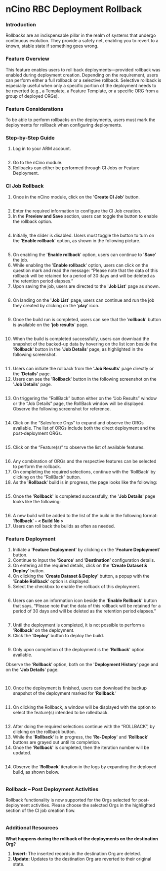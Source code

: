 # nCino RBC Deployment Rollback

### Introduction

Rollbacks are an indispensable pillar in the realm of systems that undergo continuous evolution. They provide a safety net, enabling you to revert to a known, stable state if something goes wrong.

### Feature Overview

This feature enables users to roll back deployments—provided rollback was enabled during deployment creation. Depending on the requirement, users can perform either a full rollback or a selective rollback. Selective rollback is especially useful when only a specific portion of the deployment needs to be reverted (e.g., a Template, a Feature Template, or a specific ORG from a group of deployed ORGs).

### Feature Considerations

To be able to perform rollbacks on the deployments, users must mark the deployments for rollback when configuring deployments.

### Step-by-Step Guide

1. Log in to your ARM account.

<figure><img src="../../../../../../.gitbook/assets/image (54) (3).png" alt=""><figcaption></figcaption></figure>

2. Go to the nCino module.
3. Rollbacks can either be performed through CI Jobs or Feature Deployment.

### CI Job Rollback

1. Once in the nCino module, click on the '**Create CI Job**' button.

<figure><img src="../../../../../../.gitbook/assets/image (55) (3).png" alt=""><figcaption></figcaption></figure>

2. Enter the required information to configure the CI Job creation.
3. In the **Preview and Save** section, users can toggle the button to enable the rollback option.

<figure><img src="../../../../../../.gitbook/assets/image (56) (3).png" alt=""><figcaption></figcaption></figure>

4. Initially, the slider is disabled. Users must toggle the button to turn on the '**Enable rollback**' option, as shown in the following picture.

<figure><img src="../../../../../../.gitbook/assets/image (57) (3).png" alt=""><figcaption></figcaption></figure>

5. On enabling the '**Enable rollback**' option, users can continue to '**Save**' the job.
6. While enabling the '**Enable rollback**' option, users can click on the question mark and read the message: “Please note that the data of this rollback will be retained for a period of 30 days and will be deleted as the retention period elapses.”
7. Upon saving the job, users are directed to the '**Job List**' page as shown.

<figure><img src="../../../../../../.gitbook/assets/image (58) (3).png" alt=""><figcaption></figcaption></figure>

8. On landing on the '**Job List**' page, users can continue and run the job they created by clicking on the ‘**play**’ icon.

<figure><img src="../../../../../../.gitbook/assets/image (59) (3).png" alt=""><figcaption></figcaption></figure>

9. Once the build run is completed, users can see that the '**rollback**' button is available on the '**job results**' page.

<figure><img src="../../../../../../.gitbook/assets/image (60) (3).png" alt=""><figcaption></figcaption></figure>

10. When the build is completed successfully, users can download the snapshot of the backed-up data by hovering on the list icon beside the '**Rollback**' button in the '**Job Details**' page, as highlighted in the following screenshot.

<figure><img src="../../../../../../.gitbook/assets/image (61) (3).png" alt=""><figcaption></figcaption></figure>

11. Users can initiate the rollback from the '**Job Results**' page directly or the '**Details'** page.
12. Users can see the '**Rollback**' button in the following screenshot on the '**Job Details**' page.

<figure><img src="../../../../../../.gitbook/assets/image (62) (3).png" alt=""><figcaption></figcaption></figure>

13. On triggering the “RollBack” button either on the “Job Results” window or the “Job Details” page, the RollBack window will be displayed. Observe the following screenshot for reference.

<figure><img src="../../../../../../.gitbook/assets/image (1) (1) (1) (1) (1) (1) (1) (1) (1) (1) (1) (1) (1) (1) (1) (1).png" alt=""><figcaption></figcaption></figure>

14. Click on the “Salesforce Orgs” to expand and observe the ORGs available. The list of ORGs include both the direct deployment and the post-deployment ORGs.

<figure><img src="../../../../../../.gitbook/assets/image (2) (1) (1) (1) (1) (1) (1) (1) (1) (1) (1) (1) (1).png" alt=""><figcaption></figcaption></figure>

15. Click on the “Feature(s)” to observe the list of available features.

<figure><img src="../../../../../../.gitbook/assets/image (3) (1) (1) (1) (1) (1) (1) (1) (1) (1) (1).png" alt=""><figcaption></figcaption></figure>

16. Any combination of ORGs and the respective features can be selected to perform the rollback.
17. On completing the required selections, continue with the ‘RollBack’ by clicking on the “RollBack” button.
18. As the '**Rollback**' build is in progress, the page looks like the following:

<figure><img src="../../../../../../.gitbook/assets/image (64) (3).png" alt=""><figcaption></figcaption></figure>

15. Once the '**Rollback**' is completed successfully, the '**Job Details**' page looks like the following:

<figure><img src="../../../../../../.gitbook/assets/image (65) (3).png" alt=""><figcaption></figcaption></figure>

16. A new build will be added to the list of the build in the following format: '**Rollback**' **- < Build No >**
17. Users can roll back the builds as often as needed.

### Feature Deployment

1. Initiate a '**Feature Deployment**' by clicking on the '**Feature Deployment**' button.
2. Continue to input the ‘**Source**’ and ‘**Destination’** configuration details.
3. On entering all the required details, click on the '**Create Dataset & Deploy**' button.
4. On clicking the '**Create Dataset & Deploy**' button, a popup with the '**Enable Rollback**' option is displayed.
5. Select the checkbox to enable the rollback of this deployment.

<figure><img src="../../../../../../.gitbook/assets/image (66) (3).png" alt=""><figcaption></figcaption></figure>

6. Users can see an information icon beside the '**Enable Rollback**' button that says, “Please note that the data of this rollback will be retained for a period of 30 days and will be deleted as the retention period elapses.”

<figure><img src="../../../../../../.gitbook/assets/image (67) (3).png" alt=""><figcaption></figcaption></figure>

7. Until the deployment is completed, it is not possible to perform a '**Rollback**' on the deployment.
8. Click the '**Deploy**' button to deploy the build.

<figure><img src="../../../../../../.gitbook/assets/image (68) (3).png" alt=""><figcaption></figcaption></figure>

9. Only upon completion of the deployment is the '**Rollback**' option available.

Observe the ‘**Rollback**’ option, both on the '**Deployment History**' page and on the '**Job Details**' page.

<figure><img src="../../../../../../.gitbook/assets/image (69) (2).png" alt=""><figcaption></figcaption></figure>

<figure><img src="../../../../../../.gitbook/assets/image (70) (2).png" alt=""><figcaption></figcaption></figure>

10. Once the deployment is finished, users can download the backup snapshot of the deployment marked for ‘**Rollback**.’

<figure><img src="../../../../../../.gitbook/assets/image (71) (2).png" alt=""><figcaption></figcaption></figure>

11. &#x20;On clicking the Rollback, a window will be displayed with the option to select the feature(s) intended to be rolledback.

<figure><img src="../../../../../../.gitbook/assets/image (4) (1) (1) (1) (1) (1) (1) (1) (1) (1).png" alt=""><figcaption></figcaption></figure>

12. After doing the required selections continue with the “ROLLBACK”, by clicking on the rollback button.
13. While the '**Rollback**' is in progress, the '**Re-Deploy**' and '**Rollback**' buttons are grayed out until its completion.
14. Once the '**Rollback**' is completed, then the iteration number will be updated.

<figure><img src="../../../../../../.gitbook/assets/image (72) (2).png" alt=""><figcaption></figcaption></figure>

14. Observe the ‘**Rollback**’ iteration in the logs by expanding the deployed build, as shown below.

<figure><img src="../../../../../../.gitbook/assets/image (73) (2).png" alt=""><figcaption></figcaption></figure>

### Rollback – Post Deployment Activities

Rollback functionality is now supported for the Orgs selected for post-deployment activities. Please choose the selected Orgs in the highlighted section of the CI job creation flow.

<figure><img src="../../../../../../.gitbook/assets/image (1490).png" alt=""><figcaption></figcaption></figure>

### Additional Resources

**What happens during the rollback of the deployments on the destination Org?**

1. **Insert:** The inserted records in the destination Org are deleted.
2. **Update:** Updates to the destination Org are reverted to their original state.

